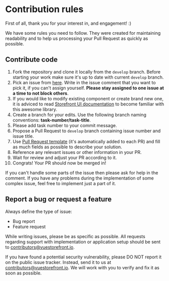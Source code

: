 # Contribution rules

First of all, thank you for your interest in, and engagement! :)

We have some rules you need to follow. They were created for maintaining readability and to help us processing your Pull Request as quickly as possible.

## Contribute code

1. Fork the repository and clone it locally from the `develop` branch. Before starting your work make sure it's up to date with current `develop` branch.
2. Pick an issue from [here](https://github.com/DivanteLtd/vsf-capybara/issues). Write in the issue comment that you want to pick it, if you can't assign yourself. **Please stay assigned to one issue at a time to not block others**.
3. If you would like to modify existing component or create brand new one, it is adviced to read [Storefront UI documentation](https://docs.storefrontui.io/introduction.html) to become familiar with this awesome library.
4. Create a branch for your edits. Use the following branch naming conventions: **task-number/task-title**.
5. Please add task number to your commit message.
6. Propose a Pull Request to `develop` branch containing issue number and issue title.
7. Use [Pull Request template](https://github.com/DivanteLtd/vsf-capybara/blob/master/PULL_REQUEST_TEMPLATE.md) (it's automatically added to each PR) and fill as much fields as possible to describe your solution.
8. Reference any relevant issues or other information in your PR.
9. Wait for review and adjust your PR according to it.
10. Congrats! Your PR should now be merged in!

If you can't handle some parts of the issue then please ask for help in the comment. If you have any problems during the implementation of some complex issue, feel free to implement just a part of it.

## Report a bug or request a feature

Always define the type of issue:
* Bug report
* Feature request

While writing issues, please be as specific as possible. All requests regarding support with implementation or application setup should be sent to contributors@vuestorefront.io.

If you have found a potential security vulnerability, please DO NOT report it on the public issue tracker. Instead, send it to us at contributors@vuestorefront.io. We will work with you to verify and fix it as soon as possible.
